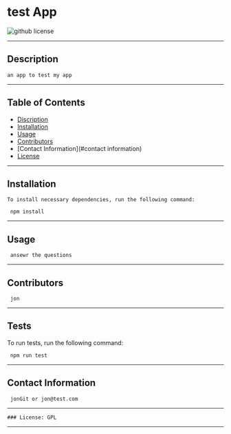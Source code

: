 
  # test App  
  ![github license](https://img.shields.io/badge/license-GPL-blue)
***
 
  ## Description

    an app to test my app
***

  ## Table of Contents

  * [Discription](#description)
  * [Installation](#installation)
  * [Usage](#use)
  * [Contributors](#contributors)
  * [Contact Information](#contact information)
  * [License](#license)
***

  ## Installation

    To install necessary dependencies, run the following command:
  
     npm install
***
  ## Usage

     ansewr the questions
***
  ## Contributors

     jon
***
  ## Tests

  To run tests, run the following command:
  
     npm run test
  
***
  ## Contact Information

     jonGit or jon@test.com
***
    ### License: GPL
***  
